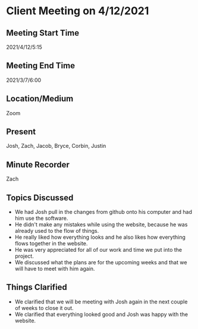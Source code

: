 # Client Meeting on 4/12/2021

## Meeting Start Time

2021/4/12/5:15

## Meeting End Time

2021/3/7/6:00

## Location/Medium

Zoom

## Present

Josh, Zach, Jacob, Bryce, Corbin, Justin

## Minute Recorder

Zach

## Topics Discussed

- We had Josh pull in the changes from github onto his computer and had him use the software.
- He didn't make any mistakes while using the website, because he was already used to the flow of things.
- He really liked how everything looks and he also likes how everything flows together in the website.
- He was very appreciated for all of our work and time we put into the project. 
- We discussed what the plans are for the upcoming weeks and that we will have to meet with him again.

## Things Clarified

- We clarified that we will be meeting with Josh again in the next couple of weeks to close it out.
- We clarified that everything looked good and Josh was happy with the website.
